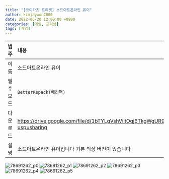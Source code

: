 ```yaml
---
title: "[코이카츠 프리셋] 소드아트온라인 유이"
author: kimjaywon2000
date: 2022-06-20 12:00:00 +0800
categories: [게임, 프리셋]
tags: [게임]
---
```


| 범주             | 내용            |
|:----------------|:---------------|
| 이름             | 소드아트온라인 유이  |
| 필수 모드         | `BetterRepack(베리팩)`       |
| 다운로드          | <https://drive.google.com/file/d/1bTYLgVshViitOqj6TkgWgUR9_70rqQgF/view?usp=sharing> |
| 설명             | 소드아트온라인 유이입니다 기본 의상 버전이 있습니다   |

![78691262_p0](https://user-images.githubusercontent.com/76558033/174734677-8360cd96-31f6-4d03-8e51-6354d5a6b85d.png)
![78691262_p1](https://user-images.githubusercontent.com/76558033/174734693-5578e333-abcc-4c4e-ba0c-78ea24ebfe1f.png)
![78691262_p2](https://user-images.githubusercontent.com/76558033/174734694-4ae386c2-2597-49d0-8069-e89a17b70d14.png)
![78691262_p3](https://user-images.githubusercontent.com/76558033/174734698-c5ede952-f114-4fa1-9b39-e193e822b5f8.png)
![78691262_p4](https://user-images.githubusercontent.com/76558033/174734706-8e6d8670-3a58-406c-ba36-8452cf50517f.png)
![78691262_p5](https://user-images.githubusercontent.com/76558033/174734709-83464163-a9d3-459d-8970-63431aa4b8f6.png)
